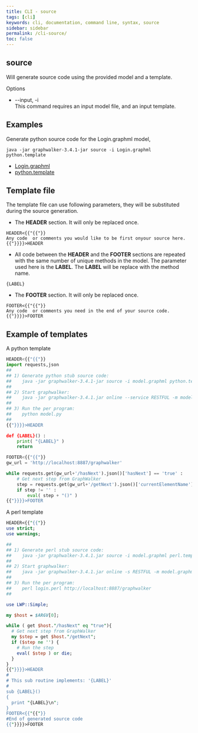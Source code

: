 ```yaml
---
title: CLI - source
tags: [cli]
keywords: cli, documentation, command line, syntax, source
sidebar: sidebar
permalink: /cli-source/
toc: false
---
```



## source

Will generate source code using the provided model and a template.

Options

* --input, -i<br>
This command requires an input model file, and an input template.


## Examples

Generate python source code for the Login.graphml model,

```
java -jar graphwalker-3.4.1-jar source -i Login.graphml python.template
```

* [Login.graphml](https://raw.githubusercontent.com/GraphWalker/graphwalker-project/b604d282087db9776ebf9c4887a1224dcb642567/graphwalker-cli/src/test/resources/graphml/shared_state/Login.graphml)
* [python.template](https://raw.githubusercontent.com/GraphWalker/graphwalker-project/5190b5af119cf9e29fb6a6a610b451bc7ea77d03/graphwalker-cli/src/test/resources/template/python.template)


## Template file

The template file can use following parameters, they will be substituted during the
source generation.

* The **HEADER** section. It will only be replaced once.<br>

```
HEADER<{{"{{"}}
Any code  or comments you would like to be first onyour source here.
{{"}}}}>HEADER
```

* All code between the **HEADER** and the **FOOTER** sections are repeated with the same number
  of unique methods in the model.  The parameter used here is the **LABEL**.
  The **LABEL** will be replace with the method name.<br>

```
{LABEL}
```

* The **FOOTER** section. It will only be replaced once.<br>

```
FOOTER<{{"{{"}}
Any code  or comments you need in the end of your source code.
{{"}}}}>FOOTER
```

## Example of templates

A python template

```python
HEADER<{{"{{"}}
import requests,json
##
## 1) Generate python stub source code:
##    java -jar graphwalker-3.4.1-jar source -i model.graphml python.template > model.py
##
## 2) Start graphwalker:
##    java -jar graphwalker-3.4.1.jar online --service RESTFUL -m model.graphml "random(edge_coverage(100))"
##
## 3) Run the per program:
##    python model.py
##
{{"}}}}>HEADER

def {LABEL}() :
    print( "{LABEL}" )
    return

FOOTER<{{"{{"}}
gw_url = 'http://localhost:8887/graphwalker'

while requests.get(gw_url+'/hasNext').json()['hasNext'] == 'true' :
    # Get next step from GraphWalker
    step = requests.get(gw_url+'/getNext').json()['currentElementName']
    if step != '' :
        eval( step + "()" )
{{"}}}}>FOOTER
```


A perl template

```perl
HEADER<{{"{{"}}
use strict;
use warnings;

##
## 1) Generate perl stub source code:
##    java -jar graphwalker-3.4.1.jar source -i model.graphml perl.template > model.perl
##
## 2) Start graphwalker:
##    java -jar graphwalker-3.4.1.jar online -s RESTFUL -m model.graphml "random(edge_coverage(100))"
##
## 3) Run the per program:
##    perl login.perl http://localhost:8887/graphwalker
##

use LWP::Simple;

my $host = $ARGV[0];

while ( get $host."/hasNext" eq "true"){
  # Get next step from GraphWalker
  my $step = get $host."/getNext";
  if ($step ne '') {
    # Run the step
    eval( $step ) or die;
  }
}
{{"}}}}>HEADER
#
# This sub routine implements: '{LABEL}'
#
sub {LABEL}()
{
  print "{LABEL}\n";
}
FOOTER<{{"{{"}}
#End of generated source code
{{"}}}}>FOOTER
```

